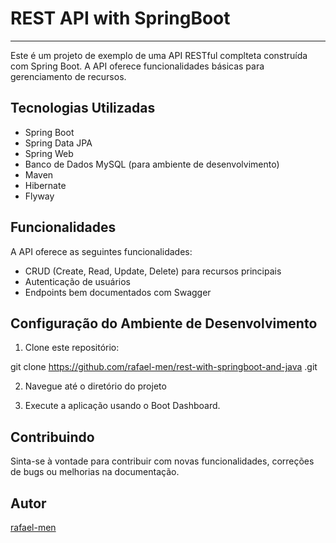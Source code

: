 # REST API with SpringBoot

<hr>

Este é um projeto de exemplo de uma API RESTful complteta construída com Spring Boot. A API oferece funcionalidades básicas para gerenciamento de recursos.

## Tecnologias Utilizadas

- Spring Boot
- Spring Data JPA
- Spring Web
- Banco de Dados MySQL (para ambiente de desenvolvimento)
- Maven
- Hibernate
- Flyway


## Funcionalidades

A API oferece as seguintes funcionalidades:

- CRUD (Create, Read, Update, Delete) para recursos principais
- Autenticação de usuários
- Endpoints bem documentados com Swagger

## Configuração do Ambiente de Desenvolvimento

1. Clone este repositório:

 git clone https://github.com/rafael-men/rest-with-springboot-and-java
.git

2. Navegue até o diretório do projeto

3. Execute a aplicação usando o Boot Dashboard.

## Contribuindo

Sinta-se à vontade para contribuir com novas funcionalidades, correções de bugs ou melhorias na documentação.

## Autor

[rafael-men](https://github.com/rafael-men)








